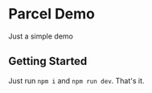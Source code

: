 # Parcel Demo

Just a simple demo

## Getting Started

Just run `npm i` and `npm run dev`. That's it.